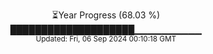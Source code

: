 <p align="center">
⏳Year Progress (68.03 %)<br>
████████████████████▁▁▁▁▁▁▁▁▁▁ <br>
<sub>Updated: Fri, 06 Sep 2024 00:10:18 GMT</sub>
</p>

